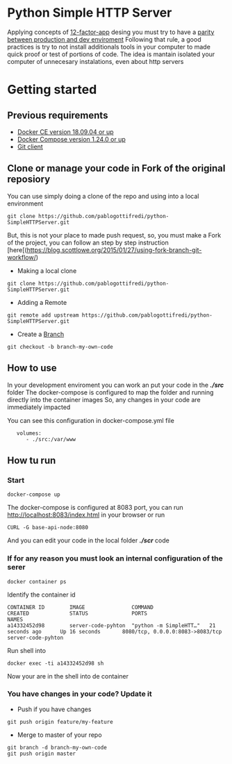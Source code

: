 # Python Simple HTTP Server

Applying concepts of [12-factor-app](https://12factor.net/) desing you must try to have a [parity between production and dev enviroment](https://12factor.net/dev-prod-parity)
Following that rule, a good practices is try to not install additionals tools in your computer to made quick proof or test of portions of code. 
The idea is mantain isolated your computer of unnecesary instalations, even about http servers 

# Getting started
## Previous requirements
* [Docker CE version 18.09.04 or up](https://docs.docker.com/install/linux/docker-ce/ubuntu/) 
* [Docker Compose version 1.24.0 or up](https://docs.docker.com/compose/install/) 
* [Git client](https://git-scm.com/)

## Clone or manage your code in Fork of the original reposiory

You can use simply doing a clone of the repo and using into a local environment
```
git clone https://github.com/pablogottifredi/python-SimpleHTTPServer.git
```

But, this is not your place to made push request, so, you must make a Fork of the project, you can follow an step by step instruction [here[(https://blog.scottlowe.org/2015/01/27/using-fork-branch-git-workflow/)
* Making a local clone
```
git clone https://github.com/pablogottifredi/python-SimpleHTTPServer.git
```
* Adding a Remote
```
git remote add upstream https://github.com/pablogottifredi/python-SimpleHTTPServer.git
```
* Create a [Branch](https://12factor.net/codebase)
```
git checkout -b branch-my-own-code
```


## How to use
In your development enviroment you can work an put your code in the ***./src*** folder
The docker-compose is configured to map the folder and running directly into the container images
So, any changes in your code are immediately impacted


You can see this configuration in docker-compose.yml file
```
   volumes:
      - ./src:/var/www
```

## How tu run
### Start
```
docker-compose up
```

The docker-compose is configured at 8083 port, you can run [http://localhost:8083/index.html](http://localhost:8083/index.html) in your browser or run
```
CURL -G base-api-node:8080
```


And you can edit your code in the local folder ***./scr*** code

### If for any reason you must look an internal configuration of the serer
```
docker container ps

```
Identify the container id
```
CONTAINER ID        IMAGE               COMMAND                  CREATED             STATUS              PORTS                              NAMES
a14332452d98        server-code-pyhton  "python -m SimpleHTT…"   21 seconds ago      Up 16 seconds       8080/tcp, 0.0.0.0:8083->8083/tcp   server-code-pyhton
```

Run shell into
```
docker exec -ti a14332452d98 sh
```

Now your are in the shell into de container


### You have changes in your code? Update it
* Push if you have changes
```
git push origin feature/my-feature
```
* Merge to master of your repo
```
git branch -d branch-my-own-code
git push origin master
```



